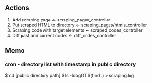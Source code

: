 ## Actions
1. Add scraping page                    <- scraping_pages_controller
2. Put scraped HTML to directory        <- scraping_pages/htmls_controller
3. Scraping code with target elements   <- scraped_codes_controller
4. Diff past and current codes          <- diff_codes_controller

## Memo
### cron - directory list with timestamp in public directory
$ cd [public directory path]
$ ls -ldogGT $(find .) > scraping.log
